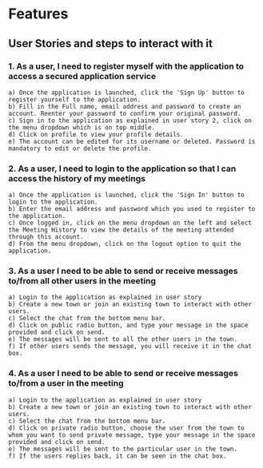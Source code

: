 # Features

## User Stories and steps to interact with it

### 1. As a user, I need to register myself with the application to access a secured application service

    a) Once the application is launched, click the 'Sign Up' button to register yourself to the application.
    b) Fill in the Full name, email address and password to create an account. Reenter your password to confirm your original password.
    c) Sign in to the application as explained in user story 2, click on the menu dropdown which is on top middle.
    d) Click on profile to view your profile details.
    e) The account can be edited for its username or deleted. Password is mandatory to edit or delete the profile.

### 2. As a user, I need to login to the application so that I can access the history of my meetings

    a) Once the application is launched, click the 'Sign In' button to login to the application.
    b) Enter the email address and password which you used to register to the application.
    c) Once logged in, click on the menu dropdown on the left and select the Meeting History to view the details of the meeting attended through this account.
    d) From the menu dropdown, click on the logout option to quit the application.

### 3. As a user I need to be able to send or receive messages to/from all other users in the meeting

    a) Login to the application as explained in user story
    b) Create a new town or join an existing town to interact with other users.
    c) Select the chat from the bottom menu bar.
    d) Click on public radio button, and type your message in the space provided and click on send.
    e) The messages will be sent to all the other users in the town.
    f) If other users sends the message, you will receive it in the chat box.

### 4. As a user I need to be able to send or receive messages to/from a user in the meeting

    a) Login to the application as explained in user story
    b) Create a new town or join an existing town to interact with other users.
    c) Select the chat from the bottom menu bar.
    d) Click on private radio button, choose the user from the town to whom you want to send private message, type your message in the space provided and click on send.
    e) The messages will be sent to the particular user in the town.
    f) If the users replies back, it can be seen in the chat box.
